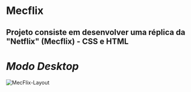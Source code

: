 # Mecflix
## Projeto consiste em desenvolver uma réplica da "Netflix" (Mecflix) - CSS e HTML
# ***Modo Desktop***


![MecFlix-Layout](https://user-images.githubusercontent.com/115199808/208735490-92cfbb84-10f8-42e3-a6fa-f281d56e6335.png)
